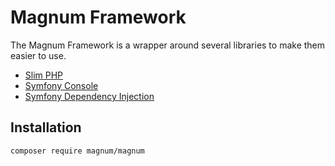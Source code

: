 # Magnum Framework

The Magnum Framework is a wrapper around several libraries to make them easier to use.

* [Slim PHP](https://www.slimphp.com) 
* [Symfony Console](https://github.com/symfony/console)
* [Symfony Dependency Injection](https://github.com/symfony/dependency-injection)

## Installation

`composer require magnum/magnum`

